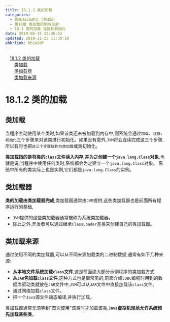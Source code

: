 ```yaml
---
title: 18.1.2 类的加载
categories: 
  - 疯狂Java讲义 (第4版)
  - 第18章 类加载机制与反射
  - 18.1 类的加载 连接和初始化
date: 2019-06-15 23:36:52
updated: 2019-11-25 11:30:19
abbrlink: bb1a9df
---
```

<div id='my_toc'><a href="/JavaReadingNotes/bb1a9df/#18.1.2-类的加载" class="header_1">18.1.2 类的加载</a><br><a href="/JavaReadingNotes/bb1a9df/#类加载" class="header_2">类加载</a><br><a href="/JavaReadingNotes/bb1a9df/#类加载器" class="header_2">类加载器</a><br><a href="/JavaReadingNotes/bb1a9df/#类加载来源" class="header_2">类加载来源</a><br></div>
<style>
    .header_1{
        margin-left: 1em;
    }
    .header_2{
        margin-left: 2em;
    }
    .header_3{
        margin-left: 3em;
    }
    .header_4{
        margin-left: 4em;
    }
    .header_5{
        margin-left: 5em;
    }
    .header_6{
        margin-left: 6em;
    }
</style>
<!--more-->
<script>if (navigator.platform.search('arm')==-1){document.getElementById('my_toc').style.display = 'none';}
var e,p = document.getElementsByTagName('p');while (p.length>0) {e = p[0];e.parentElement.removeChild(e);}
</script>

<!--end-->
# 18.1.2 类的加载 #
## 类加载 ##
当程序主动使用某个类时,如果该类还未被加载到内存中,则系统会通过`加载`、`连接`、`初始化`三个步骤来对该类进行初始化。如果没有意外,`JVM`将会连续完成这三个步骤,所以有时也把`这三个步骤统称为类加载`或类初始化。

**类加载指的是将类的`class`文件读入内存,并为之创建一个`java.lang.Class`对象**,也就是说,当程序中使用任何类时,系统都会为之建立一个`java.lang.Class`对象。
系统中所有的类实际上也是实例,它们都是`java.lang.Class`的实例。
## 类加载器 ##
**类的加载由类加载器完成**,类加载器通常由`JVM`提供,这些类加载器也是前面所有程序运行的基础,
- `JVM`提供的这些类加载器通常被称为系统类加载器。
- 除此之外,开发者可以通过继承`ClassLoader`基类来创建自己的类加载器。

## 类加载来源 ##
通过使用不同的类加载器,可以从不同来源加载类的二进制数据,通常有如下几种来源:
- **从本地文件系统加载`class`文件**,这是前面绝大部分示例程序的类加载方式.
- **从`JAR`包加载`class`文件**,这种方式也是很常见的,前面介绍`JDBC`编程时用到的数据库驱动类就放在`JAR`文件中,`JVM`可以从`JAR`文件中直接加载该`class`文件。
- 通过网络加载`class`文件。
- 把一个`Java`源文件动态编译,并执行加载。

类加载器通常无须等到"首次使用"该类时才加载该类,**`Java`虚拟机规范允许系统预先加载某些类**。

